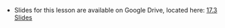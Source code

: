 - Slides for this lesson are available on Google Drive, located here: [17.3 Slides](https://docs.google.com/presentation/d/1ZfjDj2n9JO1fUG7bulmC2RT_9Ckgjs6itn4Do282oEY/edit#slide=id.g4789b2c72f_0_6)
